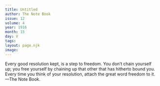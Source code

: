 ```yaml
---
title: Untitled
author: The Note Book
issue: 12
volume: 4
year: 1916
month: 15
day: V
tags:
layout: page.njk
image:
---
```

Every good resolution kept, is a step to freedom. You don’t chain yourself up; you free yourself by chaining up that other that has hitherto bound you. Every time you think of your resolution, attach the great word freedom to it.—The Note Book.
